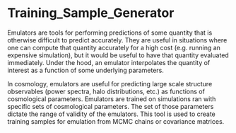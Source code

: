# Training_Sample_Generator

Emulators are tools for performing predictions of some quantity that is otherwise difficult to predict accurately. They are useful in situations where one can compute that quantity accurately for a high cost (e.g. running an expensive simulation), but it would be useful to have that quantity evaluated immediately. Under the hood, an emulator interpolates the quantity of interest as a function of some underlying parameters.

In cosmology, emulators are useful for predicting large scale structure observables (power spectra, halo distributions, etc.) as functions of cosmological parameters. Emulators are trained on simulations ran with specific sets of cosmological parameters. The set of those parameters dictate the range of validity of the emulators. This tool is used to create training samples for emulation from MCMC chains or covariance matrices.